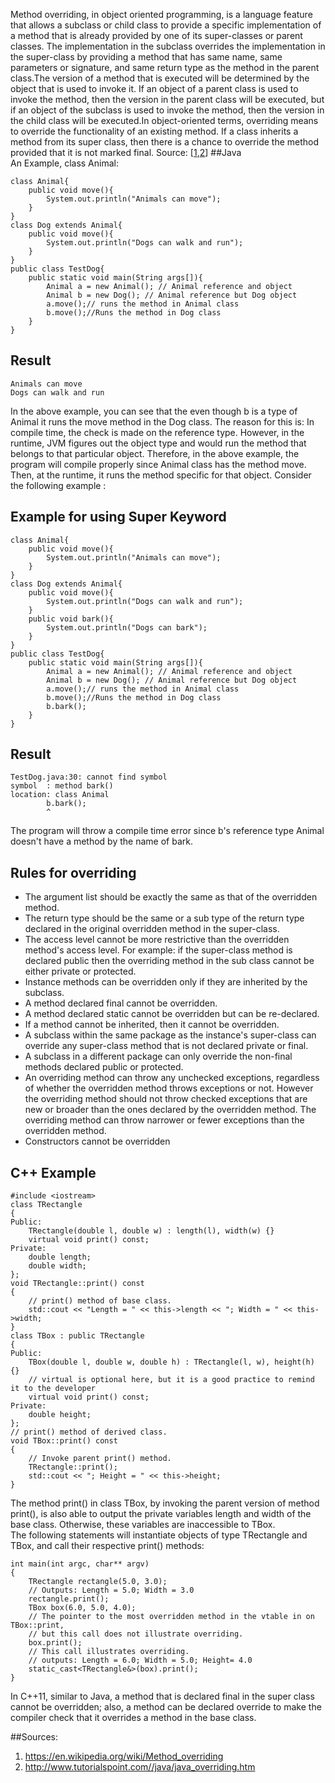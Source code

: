 Method overriding, in object oriented programming, is a language feature that allows a subclass or child class to provide a specific implementation of a method that is already provided by one of its super-classes or parent classes. The implementation in the subclass overrides the implementation in the super-class by providing a method that has same name, same parameters or signature, and same return type as the method in the parent class.The version of a method that is executed will be determined by the object that is used to invoke it. If an object of a parent class is used to invoke the method, then the version in the parent class will be executed, but if an object of the subclass is used to invoke the method, then the version in the child class will be executed.In object-oriented terms, overriding means to override the functionality of an existing method.
If a class inherits a method from its super class, then there is a chance to override the method provided that it is not marked final.
Source: \[[1](https://en.wikipedia.org/wiki/Method_overriding),[2](http://www.tutorialspoint.com//java/java_overriding.htm)]
##Java   
An Example, class Animal:   

    class Animal{
        public void move(){
            System.out.println("Animals can move");
        }
    }
    class Dog extends Animal{
        public void move(){
            System.out.println("Dogs can walk and run");
        }
    }
    public class TestDog{
        public static void main(String args[]){
            Animal a = new Animal(); // Animal reference and object
            Animal b = new Dog(); // Animal reference but Dog object
            a.move();// runs the method in Animal class
            b.move();//Runs the method in Dog class
        }
    }
## Result
    Animals can move
    Dogs can walk and run
In the above example, you can see that the even though b is a type of Animal it runs the move method in the Dog class. The reason for this is: In compile time, the check is made on the reference type. However, in the runtime, JVM figures out the object type and would run the method that belongs to that particular object.
Therefore, in the above example, the program will compile properly since Animal class has the method move. Then, at the runtime, it runs the method specific for that object.
Consider the following example :
## Example for using Super Keyword   
    class Animal{
        public void move(){
            System.out.println("Animals can move");
        }
    }
    class Dog extends Animal{
        public void move(){
            System.out.println("Dogs can walk and run");
        }
        public void bark(){
            System.out.println("Dogs can bark");
        }
    }    
    public class TestDog{
        public static void main(String args[]){
            Animal a = new Animal(); // Animal reference and object
            Animal b = new Dog(); // Animal reference but Dog object
            a.move();// runs the method in Animal class
            b.move();//Runs the method in Dog class
            b.bark();
        }
    }
## Result   
    TestDog.java:30: cannot find symbol
    symbol  : method bark()
    location: class Animal
            b.bark();
            ^
The program will throw a compile time error since b's reference type Animal doesn't have a method by the name of bark.
## Rules for overriding
- The argument list should be exactly the same as that of the overridden method.
- The return type should be the same or a sub type of the return type declared in the original overridden method in the super-class.
- The access level cannot be more restrictive than the overridden method's access level. For example: if the super-class method is declared public then the overriding method in the sub class cannot be either private or protected.
- Instance methods can be overridden only if they are inherited by the subclass.
- A method declared final cannot be overridden.
- A method declared static cannot be overridden but can be re-declared.
- If a method cannot be inherited, then it cannot be overridden.
- A subclass within the same package as the instance's super-class can override any super-class method that is not declared private or final.
- A subclass in a different package can only override the non-final methods declared public or protected.
- An overriding method can throw any unchecked exceptions, regardless of whether the overridden method throws exceptions or not. However the overriding method should not throw checked exceptions that are new or broader than the ones declared by the overridden method. The overriding method can throw narrower or fewer exceptions than the overridden method.
- Constructors cannot be overridden     


## C++ Example
    #include <iostream>
    class TRectangle
    {
    Public:
        TRectangle(double l, double w) : length(l), width(w) {}
        virtual void print() const;
    Private:
        double length;
        double width;
    };
    void TRectangle::print() const
    {
        // print() method of base class.
        std::cout << "Length = " << this->length << "; Width = " << this->width;
    }
    class TBox : public TRectangle
    {
    Public:
        TBox(double l, double w, double h) : TRectangle(l, w), height(h) {}
        // virtual is optional here, but it is a good practice to remind it to the developer
        virtual void print() const;
    Private:
        double height;
    };
    // print() method of derived class.
    void TBox::print() const
    {
        // Invoke parent print() method.
        TRectangle::print();
        std::cout << "; Height = " << this->height;
    }
The method print() in class TBox, by invoking the parent version of method print(), is also able to output the private variables length and width of the base class. Otherwise, these variables are inaccessible to TBox.   
The following statements will instantiate objects of type TRectangle and TBox, and call their respective print() methods:   

    int main(int argc, char** argv)
    {
        TRectangle rectangle(5.0, 3.0);
        // Outputs: Length = 5.0; Width = 3.0
        rectangle.print();
        TBox box(6.0, 5.0, 4.0);
        // The pointer to the most overridden method in the vtable in on TBox::print,
        // but this call does not illustrate overriding.
        box.print();
        // This call illustrates overriding.
        // outputs: Length = 6.0; Width = 5.0; Height= 4.0
        static_cast<TRectangle&>(box).print();
    }
In C++11, similar to Java, a method that is declared final in the super class cannot be overridden; also, a method can be declared override to make the compiler check that it overrides a method in the base class.   

##Sources:   

1. https://en.wikipedia.org/wiki/Method_overriding
2. http://www.tutorialspoint.com//java/java_overriding.htm
